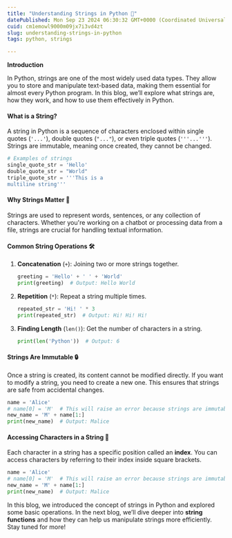 ```yaml
---
title: "Understanding Strings in Python 📜"
datePublished: Mon Sep 23 2024 06:30:32 GMT+0000 (Coordinated Universal Time)
cuid: cm1emowl9000m09jx7i3vd4zt
slug: understanding-strings-in-python
tags: python, strings

---
```


**Introduction**

In Python, strings are one of the most widely used data types. They allow you to store and manipulate text-based data, making them essential for almost every Python program. In this blog, we’ll explore what strings are, how they work, and how to use them effectively in Python.

#### What is a String?

A string in Python is a sequence of characters enclosed within single quotes (`'...'`), double quotes (`"..."`), or even triple quotes (`'''...'''`). Strings are immutable, meaning once created, they cannot be changed.

```python
# Examples of strings
single_quote_str = 'Hello'
double_quote_str = "World"
triple_quote_str = '''This is a
multiline string'''
```

#### Why Strings Matter 🧐

Strings are used to represent words, sentences, or any collection of characters. Whether you're working on a chatbot or processing data from a file, strings are crucial for handling textual information.

#### Common String Operations 🛠️

1. **Concatenation** (`+`): Joining two or more strings together.
    
    ```python
    greeting = 'Hello' + ' ' + 'World'
    print(greeting)  # Output: Hello World
    ```
    
2. **Repetition** (`*`): Repeat a string multiple times.
    
    ```python
    repeated_str = 'Hi! ' * 3
    print(repeated_str)  # Output: Hi! Hi! Hi!
    ```
    
3. **Finding Length** (`len()`): Get the number of characters in a string.
    
    ```python
    print(len('Python'))  # Output: 6
    ```
    

#### Strings Are Immutable 🔒

Once a string is created, its content cannot be modified directly. If you want to modify a string, you need to create a new one. This ensures that strings are safe from accidental changes.

```python
name = 'Alice'
# name[0] = 'M'  # This will raise an error because strings are immutable
new_name = 'M' + name[1:]
print(new_name)  # Output: Malice
```

#### Accessing Characters in a String 🧭

Each character in a string has a specific position called an **index**. You can access characters by referring to their index inside square brackets.

```python
name = 'Alice'
# name[0] = 'M'  # This will raise an error because strings are immutable
new_name = 'M' + name[1:]
print(new_name)  # Output: Malice
```

In this blog, we introduced the concept of strings in Python and explored some basic operations. In the next blog, we’ll dive deeper into **string functions** and how they can help us manipulate strings more efficiently. Stay tuned for more!